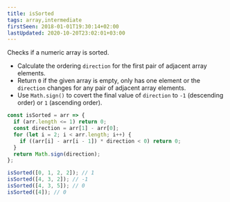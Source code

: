 ```yaml
---
title: isSorted
tags: array,intermediate
firstSeen: 2018-01-01T19:30:14+02:00
lastUpdated: 2020-10-20T23:02:01+03:00
---
```


Checks if a numeric array is sorted.

- Calculate the ordering `direction` for the first pair of adjacent array elements.
- Return `0` if the given array is empty, only has one element or the `direction` changes for any pair of adjacent array elements.
- Use `Math.sign()` to covert the final value of `direction` to `-1` (descending order) or `1` (ascending order).

```js
const isSorted = arr => {
  if (arr.length <= 1) return 0;
  const direction = arr[1] - arr[0];
  for (let i = 2; i < arr.length; i++) {
    if ((arr[i] - arr[i - 1]) * direction < 0) return 0;
  }
  return Math.sign(direction);
};
```

```js
isSorted([0, 1, 2, 2]); // 1
isSorted([4, 3, 2]); // -1
isSorted([4, 3, 5]); // 0
isSorted([4]); // 0
```
